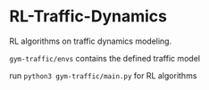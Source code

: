 # RL-Traffic-Dynamics

RL algorithms on traffic dynamics modeling. 

```gym-traffic/envs``` contains the defined traffic model


run ```python3 gym-traffic/main.py``` for RL algorithms
